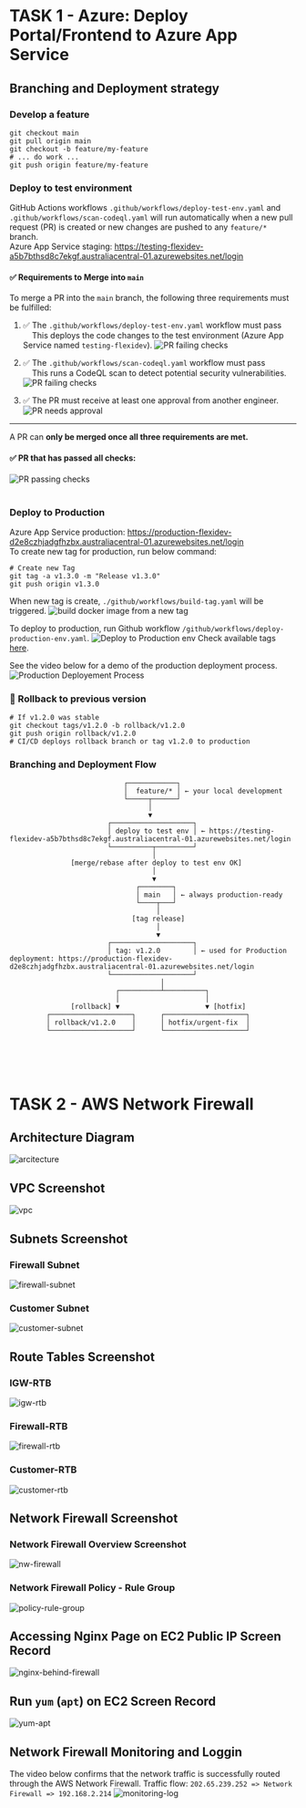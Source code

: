 # TASK 1 - Azure: Deploy Portal/Frontend to Azure App Service


## Branching and Deployment strategy 

### Develop a feature
```
git checkout main
git pull origin main
git checkout -b feature/my-feature
# ... do work ...
git push origin feature/my-feature
```

### Deploy to test environment
GitHub Actions workflows `.github/workflows/deploy-test-env.yaml` and `.github/workflows/scan-codeql.yaml` will run automatically when a new pull request (PR) is created or new changes are pushed to any `feature/*` branch. <br>
Azure App Service staging: https://testing-flexidev-a5b7bthsd8c7ekgf.australiacentral-01.azurewebsites.net/login

#### ✅ Requirements to Merge into `main`

To merge a PR into the `main` branch, the following three requirements must be fulfilled:

1. ✅ The `.github/workflows/deploy-test-env.yaml` workflow must pass  
   &nbsp;&nbsp;&nbsp;&nbsp;This deploys the code changes to the test environment (Azure App Service named `testing-flexidev`).
![PR failing checks](azure/app/images/image2.png) 

2. ✅ The `.github/workflows/scan-codeql.yaml` workflow must pass  
   &nbsp;&nbsp;&nbsp;&nbsp;This runs a CodeQL scan to detect potential security vulnerabilities.
![PR failing checks](azure/app/images/image3.png)   

3. ✅ The PR must receive at least one approval from another engineer.
![PR needs approval](azure/app/images/image4.png)

---

A PR can **only be merged once all three requirements are met.**
#### ✅ PR that **has passed** all checks:
![PR passing checks](azure/app/images/image.png)<br><br>


### Deploy to Production
Azure App Service production: https://production-flexidev-d2e8czhjadgfhzbx.australiacentral-01.azurewebsites.net/login <br>
To create new tag for production, run below command:
```
# Create new Tag
git tag -a v1.3.0 -m "Release v1.3.0"
git push origin v1.3.0
```
When new tag is create, `./github/workflows/build-tag.yaml` will be triggered.
![build docker image from a new tag](azure/app/images/image6.png)


To deploy to production, run Github workflow `/github/workflows/deploy-production-env.yaml`.
![Deploy to Production env](azure/app/images/image5.png)
Check available tags [here](https://github.com/tampubolon/flexidev-devops/tags).<br>

See the video below for a demo of the production deployment process.
![Production Deployement Process](azure/app/images/prod-deploy.gif)



### 🔁 Rollback to previous version
```
# If v1.2.0 was stable
git checkout tags/v1.2.0 -b rollback/v1.2.0
git push origin rollback/v1.2.0
# CI/CD deploys rollback branch or tag v1.2.0 to production
```

### Branching and Deployment Flow
```
                            ┌────────────┐
                            │  feature/* │ ← your local development
                            └─────┬──────┘
                                  │
                                  ▼
                        ┌────────────────────┐
                        │ deploy to test env │ ← https://testing-flexidev-a5b7bthsd8c7ekgf.australiacentral-01.azurewebsites.net/login
                        └──────────┬─────────┘
                                   │
               [merge/rebase after deploy to test env OK]
                                   │
                                   ▼
                               ┌────────┐
                               │ main   │ ← always production-ready
                               └────┬───┘
                                    │
                              [tag release]
                                    │
                                    ▼
                        ┌────────────────────┐
                        │ tag: v1.2.0        │ ← used for Production deployment: https://production-flexidev-d2e8czhjadgfhzbx.australiacentral-01.azurewebsites.net/login
                        └────────────────────┘
                                     │
                          ┌──────────┴──────────┐
                          │                     │
               [rollback] ▼                     ▼ [hotfix]
         ┌────────────────────┐      ┌────────────────────┐
         │ rollback/v1.2.0    │      │ hotfix/urgent-fix  │
         └────────────────────┘      └────────────────────┘
```
<br><br><br>

# TASK 2 - AWS Network Firewall

## Architecture Diagram
![arcitecture](aws/images/image.png)


## VPC Screenshot
![vpc](aws/images/image2.png)

## Subnets Screenshot
### Firewall Subnet
![firewall-subnet](aws/images/image3.png)

### Customer Subnet
![customer-subnet](aws/images/image4.png)

## Route Tables Screenshot
### IGW-RTB
![igw-rtb](aws/images/image5.png)

### Firewall-RTB
![firewall-rtb](aws/images/image6.png)

### Customer-RTB
![customer-rtb](aws/images/image7.png)

## Network Firewall Screenshot
### Network Firewall Overview Screenshot
![nw-firewall](aws/images/image8.png)
### Network Firewall Policy - Rule Group
![policy-rule-group](aws/images/image9.png)

## Accessing Nginx Page on EC2 Public IP Screen Record
![nginx-behind-firewall](aws/images/nginx-firewall.gif)

## Run `yum` (`apt`) on EC2 Screen Record
![yum-apt](aws/images/sudo-yum.gif)


## Network Firewall Monitoring and Loggin
The video below confirms that the network traffic is successfully routed through the AWS Network Firewall.
Traffic flow: `202.65.239.252 => Network Firewall => 192.168.2.214`
![monitoring-log](aws/images/nw-firewall-monitoring-log.gif)